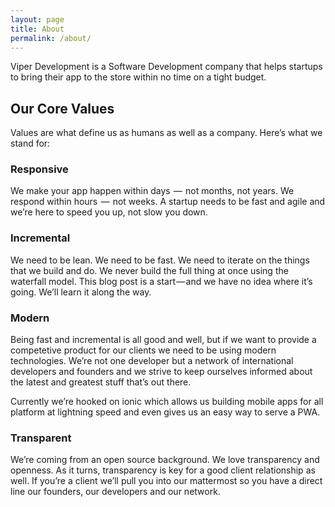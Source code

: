 ```yaml
---
layout: page
title: About
permalink: /about/
---
```


Viper Development is a Software Development company that helps startups to bring their app to the store within no time on a tight budget.

## Our Core Values

Values are what define us as humans as well as a company. Here’s what we stand for:

### Responsive

We make your app happen within days  —  not months, not years. We respond within hours  —  not weeks. A startup needs to be fast and agile and we’re here to speed you up, not slow you down.

### Incremental

We need to be lean. We need to be fast. We need to iterate on the things that we build and do. We never build the full thing at once using the waterfall model. This blog post is a start — and we have no idea where it’s going. We’ll learn it along the way.

### Modern

Being fast and incremental is all good and well, but if we want to provide a competetive product for our clients we need to be using modern technologies.
We’re not one developer but a network of international developers and founders and we strive to keep ourselves informed about the latest and greatest stuff that’s out there.

Currently we’re hooked on ionic which allows us building mobile apps for all platform at lightning speed and even gives us an easy way to serve a PWA.

### Transparent

We’re coming from an open source background. We love transparency and openness. As it turns, transparency is key for a good client relationship as well.  If you’re a client we’ll pull you into our mattermost so you have a direct line our founders, our developers and our network.